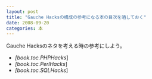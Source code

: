```yaml
---
layout: post
title: "Gauche Hacksの構成の参考になる本の目次を晒しておく"
date: 2008-09-20
categories: 本
---
```

Gauche Hacksのネタを考える時の参考にしよう。
- *[book.toc.PHPHacks*]
- *[book.toc.PerlHacks*]
- *[book.toc.SQLHacks*]
